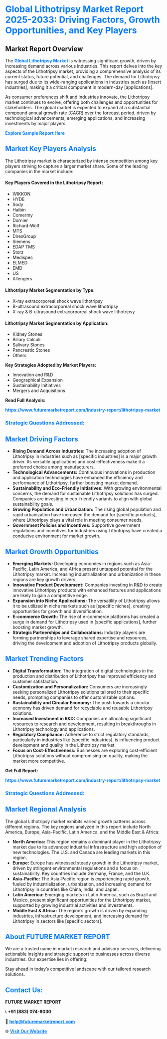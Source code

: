 <h1 style="color: #007BFF;">Global Lithotripsy Market Report 2025-2033: Driving Factors, Growth Opportunities, and Key Players</h1>

<section id="overview">
<h2>Market Report Overview</h2>
<p>The <a href="https://www.futuremarketreport.com/industry-report/lithotripsy-market" style="color: #007BFF; text-decoration: none;"><strong>Global Lithotripsy Market</strong></a> is witnessing significant growth, driven by increasing demand across various industries. This report delves into the key aspects of the Lithotripsy market, providing a comprehensive analysis of its current status, future potential, and challenges. The demand for Lithotripsy has surged due to its wide-ranging applications in industries such as [insert industries], making it a critical component in modern-day [applications].</p>
<p>As consumer preferences shift and industries innovate, the Lithotripsy market continues to evolve, offering both challenges and opportunities for stakeholders. The global market is expected to expand at a substantial compound annual growth rate (CAGR) over the forecast period, driven by technological advancements, emerging applications, and increasing investments by major players.</p>
</section>

<section id="overview">
<p><a href="https://www.futuremarketreport.com/request-sample/reportId=63605" style="color: #007BFF; text-decoration: none;"><strong>Explore Sample Report Here</strong></a></p>
</section>

<section id="key-players">
<h2 style="color: #007BFF;">Market Key Players Analysis</h2>
<p>The Lithotripsy market is characterized by intense competition among key players striving to capture a larger market share. Some of the leading companies in the market include:</p>
<h4>Key Players Covered in the Lithotripsy Report:</h4>
<ul><li>WIKKON</li><li>HYDE</li><li>Sody</li><li>Haibin</li><li>Comermy</li><li>Dornier</li><li>Richard-Wolf</li><li>MTS</li><li>DirexGroup</li><li>Siemens</li><li>EDAP TMS</li><li>Storz</li><li>Medispec</li><li>ELMED</li><li>EMD</li><li>US</li><li>Allengers</li></ul>
<h4>Lithotripsy Market Segmentation by Type:</h4>
<ul><li>X-ray extracorporeal shock wave lithotripsy</li><li>B-ultrasound extracorporeal shock wave lithotripsy</li><li>X-ray &amp; B-ultrasound extracorporeal shock wave lithotripsy</li></ul>

<h4>Lithotripsy Market Segmentation by Application:</h4>
<ul><li>Kidney Stones</li><li>Biliary Calculi</li><li>Salivary Stones</li><li>Pancreatic Stones</li><li>Others</li></ul>
<p><strong>Key Strategies Adopted by Market Players:</strong></p>
<ul>
<li>Innovation and R&D</li>
<li>Geographical Expansion</li>
<li>Sustainability Initiatives</li>
<li>Mergers and Acquisitions</li>
</ul>
</section>

<section>
<p><strong>Read Full Analysis: </strong></p><a href="https://www.futuremarketreport.com/industry-report/lithotripsy-market" style="color: #007BFF; text-decoration: none;"><strong>https://www.futuremarketreport.com/industry-report/lithotripsy-market</strong></a>
<h3 style="color: #007BFF;">Strategic Questions Addressed:</h3>
</section>

<section id="driving-factors">
<h2 style="color: #007BFF;">Market Driving Factors</h2>
<ul>
<li><strong>Rising Demand Across Industries:</strong> The increasing adoption of Lithotripsy in industries such as [specific industries] is a major growth driver. Its versatile applications and cost-effectiveness make it a preferred choice among manufacturers.</li>
<li><strong>Technological Advancements:</strong> Continuous innovations in production and application technologies have enhanced the efficiency and performance of Lithotripsy, further boosting market demand.</li>
<li><strong>Sustainability and Eco-Friendly Initiatives:</strong> With growing environmental concerns, the demand for sustainable Lithotripsy solutions has surged. Companies are investing in eco-friendly variants to align with global sustainability goals.</li>
<li><strong>Growing Population and Urbanization:</strong> The rising global population and rapid urbanization have increased the demand for [specific products], where Lithotripsy plays a vital role in meeting consumer needs.</li>
<li><strong>Government Policies and Incentives:</strong> Supportive government regulations and incentives for industries using Lithotripsy have created a conducive environment for market growth.</li>
</ul>
</section>

<section id="growth-opportunities">
<h2 style="color: #007BFF;">Market Growth Opportunities</h2>
<ul>
<li><strong>Emerging Markets:</strong> Developing economies in regions such as Asia-Pacific, Latin America, and Africa present untapped potential for the Lithotripsy market. Increasing industrialization and urbanization in these regions are key growth drivers.</li>
<li><strong>Innovative Product Development:</strong> Companies investing in R&D to create innovative Lithotripsy products with enhanced features and applications are likely to gain a competitive edge.</li>
<li><strong>Expansion into Niche Applications:</strong> The versatility of Lithotripsy allows it to be utilized in niche markets such as [specific niches], creating opportunities for growth and diversification.</li>
<li><strong>E-commerce Growth:</strong> The rise of e-commerce platforms has created a surge in demand for Lithotripsy used in [specific applications], further boosting market growth.</li>
<li><strong>Strategic Partnerships and Collaborations:</strong> Industry players are forming partnerships to leverage shared expertise and resources, driving the development and adoption of Lithotripsy products globally.</li>
</ul>
</section>

<section id="trending-factors">
<h2 style="color: #007BFF;">Market Trending Factors</h2>
<ul>
<li><strong>Digital Transformation:</strong> The integration of digital technologies in the production and distribution of Lithotripsy has improved efficiency and customer satisfaction.</li>
<li><strong>Customization and Personalization:</strong> Consumers are increasingly seeking personalized Lithotripsy solutions tailored to their specific needs, prompting companies to offer customizable options.</li>
<li><strong>Sustainability and Circular Economy:</strong> The push towards a circular economy has driven demand for recyclable and reusable Lithotripsy solutions.</li>
<li><strong>Increased Investment in R&D:</strong> Companies are allocating significant resources to research and development, resulting in breakthroughs in Lithotripsy technology and applications.</li>
<li><strong>Regulatory Compliance:</strong> Adherence to strict regulatory standards, particularly in industries like [specific industries], is influencing product development and quality in the Lithotripsy market.</li>
<li><strong>Focus on Cost-Effectiveness:</strong> Businesses are exploring cost-efficient Lithotripsy solutions without compromising on quality, making the market more competitive.</li>
</ul>
</section>

<section>
<p><strong>Get Full Report: </strong></p><a href="https://www.futuremarketreport.com/industry-report/lithotripsy-market" style="color: #007BFF; text-decoration: none;"><strong>https://www.futuremarketreport.com/industry-report/lithotripsy-market</strong></a>
<h3 style="color: #007BFF;">Strategic Questions Addressed:</h3>
</section>


<section id="regional-analysis">
<h2 style="color: #007BFF;">Market Regional Analysis</h2>
<p>The global Lithotripsy market exhibits varied growth patterns across different regions. The key regions analyzed in this report include North America, Europe, Asia-Pacific, Latin America, and the Middle East & Africa:</p>
<ul>
<li><strong>North America:</strong> This region remains a dominant player in the Lithotripsy market due to its advanced industrial infrastructure and high adoption of new technologies. The U.S. and Canada are leading markets in this region.</li>
<li><strong>Europe:</strong> Europe has witnessed steady growth in the Lithotripsy market, driven by stringent environmental regulations and a focus on sustainability. Key countries include Germany, France, and the U.K.</li>
<li><strong>Asia-Pacific:</strong> The Asia-Pacific region is experiencing rapid growth, fueled by industrialization, urbanization, and increasing demand for Lithotripsy in countries like China, India, and Japan.</li>
<li><strong>Latin America:</strong> Emerging markets in Latin America, such as Brazil and Mexico, present significant opportunities for the Lithotripsy market, supported by growing industrial activities and investments.</li>
<li><strong>Middle East & Africa:</strong> The region’s growth is driven by expanding industries, infrastructure development, and increasing demand for Lithotripsy in sectors like [specific sectors].</li>
</ul>
</section>

<footer>
<h2 style="color: #007BFF;">About FUTURE MARKET REPORT</h2>
<p>We are a trusted name in market research and advisory services, delivering actionable insights and strategic support to businesses across diverse industries. Our expertise lies in offering:</p>

<p>Stay ahead in today’s competitive landscape with our tailored research solutions.</p>

<h2 style="color: #007BFF;">Contact Us:</h2>
<p><strong>FUTURE MARKET REPORT</strong></p>
<p>📞 <strong>+91 (883) 074-8030</strong></p>
<p>📧 <strong><a href="mailto:help@futuremarketreport.com" style="color: #007BFF;">help@futuremarketreport.com</a></strong></p>
<p>🌐 <strong><a href="https://www.futuremarketreport.com/" style="color: #007BFF;">Visit Our Website</a></strong></p>
</footer>